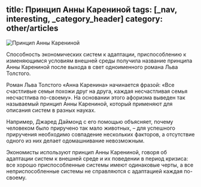 title: Принцип Анны Карениной
tags: [_nav, interesting, _category_header]
category: other/articles
---

![Принцип Анны Карениной](/img/content/articles/article40.jpg)

Способность экономических систем к адаптации, приспособлению к изменяющимся условиям внешней среды получила название принципа Анны Карениной после выхода в свет одноименного романа Льва Толстого.

Роман Льва Толстого «Анна Каренина» начинается фразой: «Все счастливые семьи похожи друг на друга, каждая несчастливая семья несчастлива по-своему». На основании этого афоризма выведен так называемый принцип Анны Карениной, который применяют для описания систем в разных науках. 

Например, Джаред Даймонд с его помощью объясняет, почему человеком было приручено так мало животных, – для успешного приручения необходимо совпадение нескольких факторов, а отсутствие одного из них делает одомашнивание невозможным.

Экономисты используют принцип Анны Карениной, говоря об адаптации систем к внешней среде и их поведении в период кризиса: все хорошо приспособленные системы имеют одинаковые черты, а все неприспособленные системы не справляются с адаптацией каждая по-своему.
